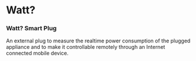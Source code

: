 # Watt?

### Watt? Smart Plug

An external plug to measure the realtime power consumption of the plugged appliance and to make it controllable remotely through an Internet connected mobile device.